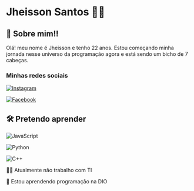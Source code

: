 #    Jheisson  Santos ✌🏽️
## 🚀 Sobre mim!!





Olá! meu nome é Jheisson e tenho 22 anos. 
Estou começando minha jornada nesse universo da programação agora
e está sendo um bicho de 7 cabeças.
### Minhas redes sociais
[![Instagram](https://img.shields.io/badge/-Instagram-%23E4405F?style=for-the-badge&logo=instagram&logoColor=white)](https://www.instagram.com/jheisson_santos?igsh=NHl3OGsyNjQ0bDZ5)

[![Facebook](https://img.shields.io/badge/Facebook-1877F2?style=for-the-badge&logo=facebook&logoColor=white)](https://www.facebook.com/jheissongabriel.machadosantos?mibextid=2JQ9oc)


## 🛠 Pretendo aprender
![JavaScript](https://img.shields.io/badge/JavaScript-F7DF1E?style=for-the-badge&logo=javascript&logoColor=black)

![Python](https://img.shields.io/badge/python-367?style=for-the-badge&logo=python&logoColor=ff2)

![C++](https://img.shields.io/badge/C%2B%2B-00599C?style=for-the-badge&logo=c%2B%2B&logoColor=white)




👩‍💻 Atualmente não trabalho com TI

🧠 Estou aprendendo programação na DIO
